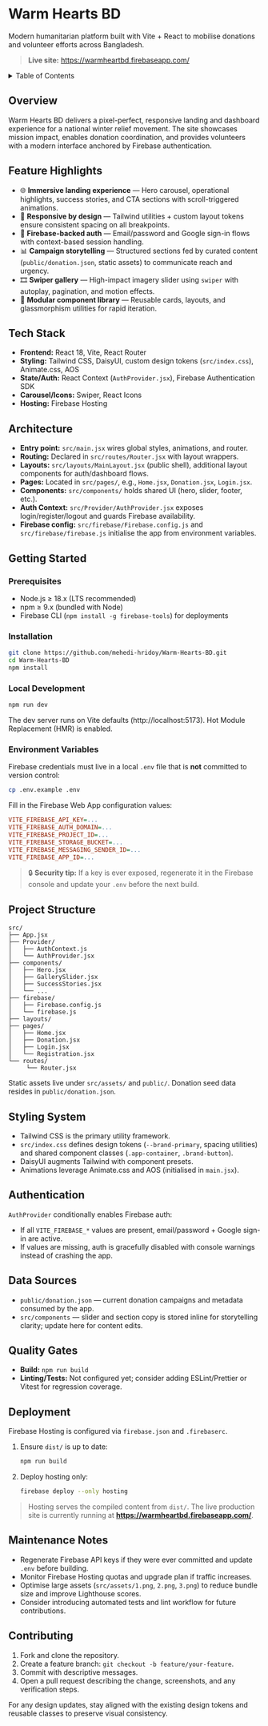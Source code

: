 # Warm Hearts BD

Modern humanitarian platform built with Vite + React to mobilise donations and volunteer efforts across Bangladesh.

> **Live site:** https://warmheartbd.firebaseapp.com/

<details>
<summary>Table of Contents</summary>

- [Overview](#overview)
- [Feature Highlights](#feature-highlights)
- [Tech Stack](#tech-stack)
- [Architecture](#architecture)
- [Getting Started](#getting-started)
  - [Prerequisites](#prerequisites)
  - [Installation](#installation)
  - [Local Development](#local-development)
  - [Environment Variables](#environment-variables)
- [Project Structure](#project-structure)
- [Styling System](#styling-system)
- [Authentication](#authentication)
- [Data Sources](#data-sources)
- [Quality Gates](#quality-gates)
- [Deployment](#deployment)
- [Maintenance Notes](#maintenance-notes)
- [Contributing](#contributing)

</details>

## Overview

Warm Hearts BD delivers a pixel-perfect, responsive landing and dashboard experience for a national winter relief movement. The site showcases mission impact, enables donation coordination, and provides volunteers with a modern interface anchored by Firebase authentication.

## Feature Highlights

- 🌐 **Immersive landing experience** — Hero carousel, operational highlights, success stories, and CTA sections with scroll-triggered animations.
- 📱 **Responsive by design** — Tailwind utilities + custom layout tokens ensure consistent spacing on all breakpoints.
- 🔐 **Firebase-backed auth** — Email/password and Google sign-in flows with context-based session handling.
- 📊 **Campaign storytelling** — Structured sections fed by curated content (`public/donation.json`, static assets) to communicate reach and urgency.
- 🎞️ **Swiper gallery** — High-impact imagery slider using `swiper` with autoplay, pagination, and motion effects.
- 🧩 **Modular component library** — Reusable cards, layouts, and glassmorphism utilities for rapid iteration.

## Tech Stack

- **Frontend:** React 18, Vite, React Router
- **Styling:** Tailwind CSS, DaisyUI, custom design tokens (`src/index.css`), Animate.css, AOS
- **State/Auth:** React Context (`AuthProvider.jsx`), Firebase Authentication SDK
- **Carousel/Icons:** Swiper, React Icons
- **Hosting:** Firebase Hosting

## Architecture

- **Entry point:** `src/main.jsx` wires global styles, animations, and router.
- **Routing:** Declared in `src/routes/Router.jsx` with layout wrappers.
- **Layouts:** `src/layouts/MainLayout.jsx` (public shell), additional layout components for auth/dashboard flows.
- **Pages:** Located in `src/pages/`, e.g., `Home.jsx`, `Donation.jsx`, `Login.jsx`.
- **Components:** `src/components/` holds shared UI (hero, slider, footer, etc.).
- **Auth Context:** `src/Provider/AuthProvider.jsx` exposes login/register/logout and guards Firebase availability.
- **Firebase config:** `src/firebase/Firebase.config.js` and `src/firebase/firebase.js` initialise the app from environment variables.

## Getting Started

### Prerequisites

- Node.js ≥ 18.x (LTS recommended)
- npm ≥ 9.x (bundled with Node)
- Firebase CLI (`npm install -g firebase-tools`) for deployments

### Installation

```bash
git clone https://github.com/mehedi-hridoy/Warm-Hearts-BD.git
cd Warm-Hearts-BD
npm install
```

### Local Development

```bash
npm run dev
```

The dev server runs on Vite defaults (http://localhost:5173). Hot Module Replacement (HMR) is enabled.

### Environment Variables

Firebase credentials must live in a local `.env` file that is **not** committed to version control:

```bash
cp .env.example .env
```

Fill in the Firebase Web App configuration values:

```ini
VITE_FIREBASE_API_KEY=...
VITE_FIREBASE_AUTH_DOMAIN=...
VITE_FIREBASE_PROJECT_ID=...
VITE_FIREBASE_STORAGE_BUCKET=...
VITE_FIREBASE_MESSAGING_SENDER_ID=...
VITE_FIREBASE_APP_ID=...
```

> 🔒 **Security tip:** If a key is ever exposed, regenerate it in the Firebase console and update your `.env` before the next build.

## Project Structure

```text
src/
├── App.jsx
├── Provider/
│   ├── AuthContext.js
│   └── AuthProvider.jsx
├── components/
│   ├── Hero.jsx
│   ├── GallerySlider.jsx
│   ├── SuccessStories.jsx
│   └── ...
├── firebase/
│   ├── Firebase.config.js
│   └── firebase.js
├── layouts/
├── pages/
│   ├── Home.jsx
│   ├── Donation.jsx
│   ├── Login.jsx
│   └── Registration.jsx
└── routes/
	 └── Router.jsx
```

Static assets live under `src/assets/` and `public/`. Donation seed data resides in `public/donation.json`.

## Styling System

- Tailwind CSS is the primary utility framework.
- `src/index.css` defines design tokens (`--brand-primary`, spacing utilities) and shared component classes (`.app-container`, `.brand-button`).
- DaisyUI augments Tailwind with component presets.
- Animations leverage Animate.css and AOS (initialised in `main.jsx`).

## Authentication

`AuthProvider` conditionally enables Firebase auth:

- If all `VITE_FIREBASE_*` values are present, email/password + Google sign-in are active.
- If values are missing, auth is gracefully disabled with console warnings instead of crashing the app.

## Data Sources

- `public/donation.json` — current donation campaigns and metadata consumed by the app.
- `src/components` — slider and section copy is stored inline for storytelling clarity; update here for content edits.

## Quality Gates

- **Build:** `npm run build`
- **Linting/Tests:** Not configured yet; consider adding ESLint/Prettier or Vitest for regression coverage.

## Deployment

Firebase Hosting is configured via `firebase.json` and `.firebaserc`.

1. Ensure `dist/` is up to date:
	```bash
	npm run build
	```
2. Deploy hosting only:
	```bash
	firebase deploy --only hosting
	```

> Hosting serves the compiled content from `dist/`. The live production site is currently running at **https://warmheartbd.firebaseapp.com/**.

## Maintenance Notes

- Regenerate Firebase API keys if they were ever committed and update `.env` before building.
- Monitor Firebase Hosting quotas and upgrade plan if traffic increases.
- Optimise large assets (`src/assets/1.png`, `2.png`, `3.png`) to reduce bundle size and improve Lighthouse scores.
- Consider introducing automated tests and lint workflow for future contributions.

## Contributing

1. Fork and clone the repository.
2. Create a feature branch: `git checkout -b feature/your-feature`.
3. Commit with descriptive messages.
4. Open a pull request describing the change, screenshots, and any verification steps.

For any design updates, stay aligned with the existing design tokens and reusable classes to preserve visual consistency.
